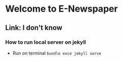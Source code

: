 # Welcome to E-Newspaper

## Link: I don't know

### How to run local server on jekyll
* Run on terminal `bundle exce jekyll serve`
